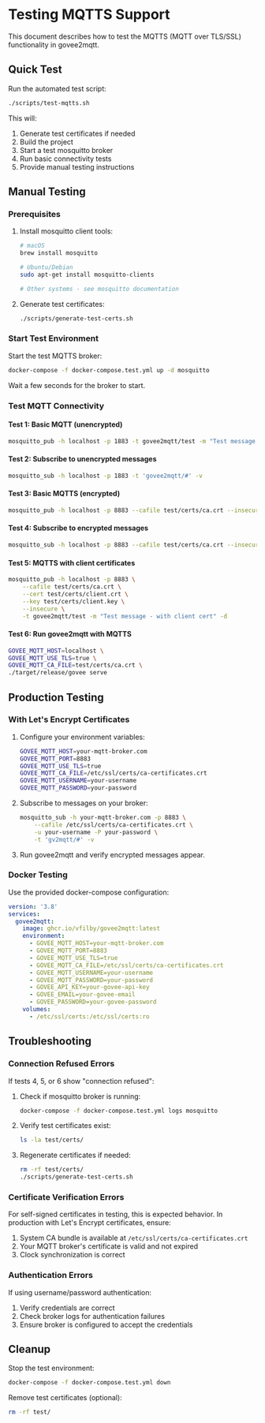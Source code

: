 # Testing MQTTS Support

This document describes how to test the MQTTS (MQTT over TLS/SSL) functionality in govee2mqtt.

## Quick Test

Run the automated test script:

```bash
./scripts/test-mqtts.sh
```

This will:
1. Generate test certificates if needed
2. Build the project
3. Start a test mosquitto broker
4. Run basic connectivity tests
5. Provide manual testing instructions

## Manual Testing

### Prerequisites

1. Install mosquitto client tools:
   ```bash
   # macOS
   brew install mosquitto

   # Ubuntu/Debian
   sudo apt-get install mosquitto-clients

   # Other systems - see mosquitto documentation
   ```

2. Generate test certificates:
   ```bash
   ./scripts/generate-test-certs.sh
   ```

### Start Test Environment

Start the test MQTTS broker:

```bash
docker-compose -f docker-compose.test.yml up -d mosquitto
```

Wait a few seconds for the broker to start.

### Test MQTT Connectivity

#### Test 1: Basic MQTT (unencrypted)
```bash
mosquitto_pub -h localhost -p 1883 -t govee2mqtt/test -m "Test message - unencrypted" -d
```

#### Test 2: Subscribe to unencrypted messages
```bash
mosquitto_sub -h localhost -p 1883 -t 'govee2mqtt/#' -v
```

#### Test 3: Basic MQTTS (encrypted)
```bash
mosquitto_pub -h localhost -p 8883 --cafile test/certs/ca.crt --insecure -t govee2mqtt/test -m "Test message - encrypted" -d
```

#### Test 4: Subscribe to encrypted messages
```bash
mosquitto_sub -h localhost -p 8883 --cafile test/certs/ca.crt --insecure -t 'gv2mqtt/#' -v
```

#### Test 5: MQTTS with client certificates
```bash
mosquitto_pub -h localhost -p 8883 \
    --cafile test/certs/ca.crt \
    --cert test/certs/client.crt \
    --key test/certs/client.key \
    --insecure \
    -t govee2mqtt/test -m "Test message - with client cert" -d
```

#### Test 6: Run govee2mqtt with MQTTS
```bash
GOVEE_MQTT_HOST=localhost \
GOVEE_MQTT_USE_TLS=true \
GOVEE_MQTT_CA_FILE=test/certs/ca.crt \
./target/release/govee serve
```

## Production Testing

### With Let's Encrypt Certificates

1. Configure your environment variables:
   ```bash
   GOVEE_MQTT_HOST=your-mqtt-broker.com
   GOVEE_MQTT_PORT=8883
   GOVEE_MQTT_USE_TLS=true
   GOVEE_MQTT_CA_FILE=/etc/ssl/certs/ca-certificates.crt
   GOVEE_MQTT_USERNAME=your-username
   GOVEE_MQTT_PASSWORD=your-password
   ```

2. Subscribe to messages on your broker:
   ```bash
   mosquitto_sub -h your-mqtt-broker.com -p 8883 \
       --cafile /etc/ssl/certs/ca-certificates.crt \
       -u your-username -P your-password \
       -t 'gv2mqtt/#' -v
   ```

3. Run govee2mqtt and verify encrypted messages appear.

### Docker Testing

Use the provided docker-compose configuration:

```yaml
version: '3.8'
services:
  govee2mqtt:
    image: ghcr.io/vfilby/govee2mqtt:latest
    environment:
      - GOVEE_MQTT_HOST=your-mqtt-broker.com
      - GOVEE_MQTT_PORT=8883
      - GOVEE_MQTT_USE_TLS=true
      - GOVEE_MQTT_CA_FILE=/etc/ssl/certs/ca-certificates.crt
      - GOVEE_MQTT_USERNAME=your-username
      - GOVEE_MQTT_PASSWORD=your-password
      - GOVEE_API_KEY=your-govee-api-key
      - GOVEE_EMAIL=your-govee-email
      - GOVEE_PASSWORD=your-govee-password
    volumes:
      - /etc/ssl/certs:/etc/ssl/certs:ro
```

## Troubleshooting

### Connection Refused Errors

If tests 4, 5, or 6 show "connection refused":

1. Check if mosquitto broker is running:
   ```bash
   docker-compose -f docker-compose.test.yml logs mosquitto
   ```

2. Verify test certificates exist:
   ```bash
   ls -la test/certs/
   ```

3. Regenerate certificates if needed:
   ```bash
   rm -rf test/certs/
   ./scripts/generate-test-certs.sh
   ```

### Certificate Verification Errors

For self-signed certificates in testing, this is expected behavior. In production with Let's Encrypt certificates, ensure:

1. System CA bundle is available at `/etc/ssl/certs/ca-certificates.crt`
2. Your MQTT broker's certificate is valid and not expired
3. Clock synchronization is correct

### Authentication Errors

If using username/password authentication:

1. Verify credentials are correct
2. Check broker logs for authentication failures
3. Ensure broker is configured to accept the credentials

## Cleanup

Stop the test environment:

```bash
docker-compose -f docker-compose.test.yml down
```

Remove test certificates (optional):

```bash
rm -rf test/
```